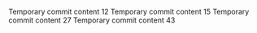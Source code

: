 Temporary commit content 12
Temporary commit content 15
Temporary commit content 27
Temporary commit content 43
